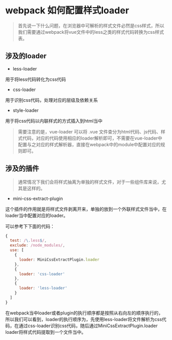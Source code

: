 # webpack 如何配置样式loader

> 首先说一下什么问题，在浏览器中可解析的样式文件必然是css样式，所以我们需要通过webpack将vue文件中的less之类的样式代码转换为css样式表。

## 涉及的loader

- less-loader

用于将less代码转化为css代码

- css-loader

用于识别css代码，处理对应的层级及依赖关系

- style-loader

用于将css代码以内联样式的方式插入到html当中

> 需要注意的是，vue-loader 可以将 .vue 文件查分为html代码、js代码、样式代码，对应的代码使用相应的loader解析即可，不需要在vue-loader中配置与之对应的样式解析器，直接在webpack中的module中配置对应的规则即可。

## 涉及的插件

> 通常情况下我们会将样式抽离为单独的样式文件，对于一些组件库来说，尤其是这样的。

- mini-css-extract-plugin

这个插件的作用就是将样式文件剥离开来，单独的放到一个外联样式文件当中，在loader当中配置对应的loader。

可以参考下下面的代码：

```javascript      
{
  test: /\.less$/,
  exclude: /node_modules/,
  use: [
    {
      loader: MiniCssExtractPlugin.loader
    },
    {
      loader: 'css-loader'
    },
    {
      loader: 'less-loader'
    }
  ]
}
```

在webpack当中loader或者plugin的执行顺序都是按照从右向左的顺序执行的，所以我们可以看到，loader的执行顺序为，先使用less-loader将文件解析为css代码，在通过css-loader识别css代码，随后通过MiniCssExtractPlugin.loader loader将样式代码提取到一个文件当中。


